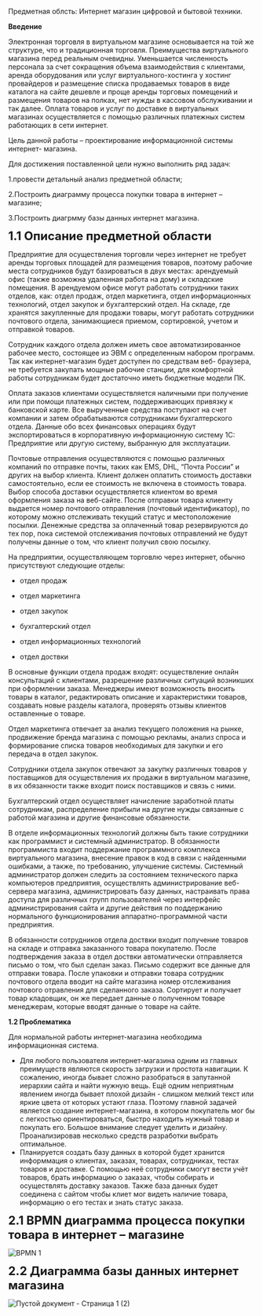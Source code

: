 Предметная облсть: Интернет магазин цифровой и бытовой техники.

**Введение**

Электронная торговля в виртуальном магазине основывается на той же структуре, что и традиционная торговля. Преимущества виртуального магазина перед реальным очевидны. Уменьшается численность персонала за счет сокращения объема взаимодействия с клиентами, аренда оборудования или услуг виртуального-хостинга у хостинг провайдеров и размещение списка продаваемых товаров в виде каталога на сайте дешевле и проще аренды торговых помещений и размещения товаров на полках, нет нужды в кассовом обслуживании и так далее. Оплата товаров и услуг по доставке в виртуальных магазинах осуществляется с помощью различных платежных систем работающих в сети интернет.

Цель данной работы – проектирование информационной системы интернет- магазина.

Для достижения поставленной цели нужно выполнить ряд задач:
 
1.провести детальный анализ предметной области;

2.Построить диаграмму процесса покупки товара в интернет – магазине;

3.Построить диагрмму базы данных интернет магазина.

<font size="5"> **1.1  Описание предметной области** </font>

Предприятие для осуществления торговли через интернет не требует аренды торговых площадей для размещения товаров, поэтому рабочие места сотрудников будут базироваться в двух местах: арендуемый офис (также возможна удаленная работа на дому) и складские помещения. В арендуемом офисе могут работать сотрудники таких отделов, как: отдел продаж, отдел маркетинга, отдел информационных технологий, отдел закупок и бухгалтерский отдел. На складе, где хранятся закупленные для продажи товары, могут работать сотрудники почтового отдела, занимающиеся приемом, сортировкой, учетом и отправкой товаров.

Сотрудник каждого отдела должен иметь свое автоматизированное рабочее место, состоящее из ЭВМ с определенным набором программ. Так как интернет-магазин будет доступен по средствам веб- браузера, не требуется закупать мощные рабочие станции, для комфортной работы сотрудникам будет достаточно иметь бюджетные модели ПК.

Оплата заказов клиентами осуществляется наличными при получение или при помощи платежных систем, поддерживающих привязку к банковской карте. Все вырученные средства поступают на счет компании и затем обрабатываются сотрудниками бухгалтерского отдела. Данные обо всех финансовых операциях будут экспортироваться в корпоративную информационную систему 1С: Предприятие или другую систему, выбранную для эксплуатации. 

Почтовые отправления осуществляются с помощью различных компаний по отправке почты, таких как EMS, DHL, “Почта России” и других на выбор клиента. Клиент должен оплатить стоимость доставки самостоятельно, если ее стоимость не включена в стоимость товара. Выбор способа доставки осуществляется клиентом во время оформления заказа на веб-сайте. После отправки товара клиенту выдается номер почтового отправления (почтовый идентификатор), по которому можно отслеживать текущий статус и местоположение посылки. Денежные средства за оплаченный товар резервируются до тех пор, пока системой отслеживания почтовых отправлений не будут получены данные о том, что клиент получил свою посылку.

На предприятии, осуществляющем торговлю через интернет, обычно присутствуют следующие отделы:

* отдел продаж

* отдел маркетинга

* отдел закупок

* бухгалтерский отдел

* отдел информационных технологий

* отдел доствки

В основные функции отдела продаж входят: осуществление онлайн консультаций с клиентами, разрешение различных ситуаций возникших при оформлении заказа. Менеджеры имеют возможность вносить товары в каталог, редактировать описание и характеристики товаров, создавать новые разделы каталога, проверять отзывы клиентов оставленные о товаре.

Отдел маркетинга отвечает за анализ текущего положения на рынке, продвижение бренда магазина с помощью рекламы, анализ спроса и формирование списка товаров необходимых для закупки и его передача в отдел закупок.

Сотрудники отдела закупок отвечают за закупку различных товаров у поставщиков для осуществления их продажи в виртуальном магазине, в их обязанности также входит поиск поставщиков и связь с ними.

Бухгалтерский отдел осуществляет начисление заработной платы сотрудникам, распределение прибыли на другие нужды связанные с работой магазина и другие финансовые обязанности.

В отделе информационных технологий должны быть такие сотрудники как программист и системный администратор. В обязанности программиста входит поддержание программного комплекса виртуального магазина, внесение правок в код в связи с найденными ошибками, а также, по требованию, улучшение системы. Системный администратор должен следить за состоянием технического парка компьютеров предприятия, осуществлять администрирование веб-сервера магазина, администрировать базу данных, настраивать права доступа для различных групп пользователей через интерфейс администрирования сайта и другие действия по поддержанию нормального функционирования аппаратно-программной части предприятия.

В обязанности сотрудников отдела доствки входит получение товаров на складе и отправка заказанного товара покупателю. После подтверждения заказа в отдел доствки автоматически отправляется письмо о том, что был сделан заказ. Письмо содержит все данные для отправки товара. После упаковки и отправки товара сотрудник почтового отдела вводит на сайте магазина номер отслеживания почтового отравления для сделанного заказа. Сортирует и получает товар кладовщик, он же передает данные о полученном товаре менеджерам, которые вводят данные о товаре на сайте.

**1.2  Проблематика**

Для нормальной работы интернет-магазина необходима информационная система. 
* Для любого пользователя интернет-магазина одним из главных преимуществ являются скорость загрузки и простота навигации. К сожалению, иногда бывает сложно разобраться в запутанной иерархии сайта и найти нужную вещь. Ещё одним неприятным явлением иногда бывает плохой дизайн - слишком мелкий текст или яркие цвета от которых устают глаза. Поэтому главной задачей является создание интернет-магазина, в котором покупатель мог бы с легкостью ориентироваться, быстро находить нужный товар и покупать его. Большое внимание следует уделить и дизайну. Проанализировав несколько средств разработки выбрать оптимальное.
* Планируется создать базу данных в которой будет хранится информмация о клиентах, заказах, товарах, сотрудниках, тестах товаров и доставке. С помощью неё сотрудники  смогут вести учёт товаров, брать информацию о заказах, чтобы собирать и осуществлять доставку заказов. Также база данных будет соединена с сайтом чтобы клиет мог видеть наличие товара, информацию о его тестах и знать статус заказа.  

<font size="5"> **2.1  BPMN диаграмма процесса покупки товара в интернет – магазине** </font>

![BPMN 1](https://user-images.githubusercontent.com/105675947/193114932-5215895e-54e6-4372-8c98-d37f5c64d138.png)

<font size="5"> **2.2  Диаграмма базы данных интернет магазина** </font>

![Пустой документ - Страница 1 (2)](https://user-images.githubusercontent.com/105675947/198406426-3533aa01-af1e-40f2-be73-4ca780eaec91.png)


